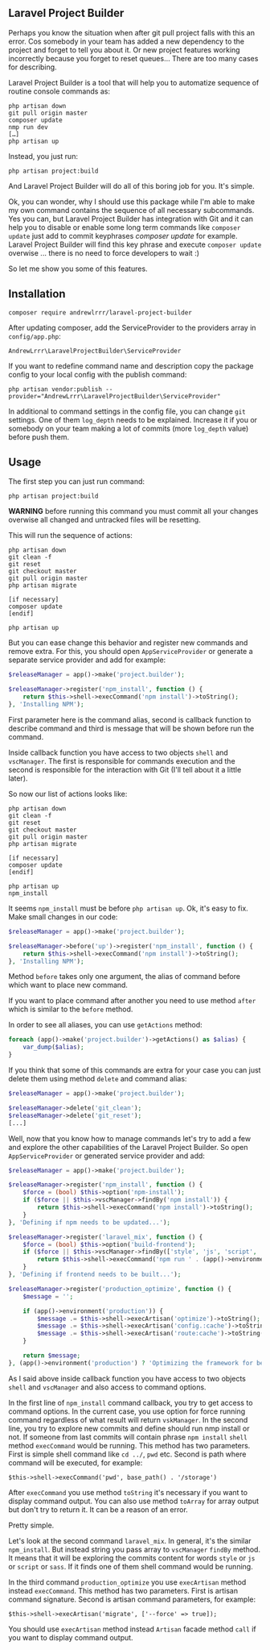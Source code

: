 ## Laravel Project Builder

Perhaps you know the situation when after git pull project falls with this an error. Cos somebody in your team has added a new dependency to the project and forget to tell you about it.
Or new project features working incorrectly because you forget to reset queues… There are too many cases for describing.

Laravel Project Builder is a tool that will help you to automatize sequence of routine console commands as:

```
php artisan down
git pull origin master
composer update
nmp run dev
[…]
php artisan up
```

Instead, you just run:

```
php artisan project:build
```

And Laravel Project Builder will do all of this boring job for you. It's simple.

Ok, you can wonder, why I should use this package while I'm able to make my own command contains the sequence of all necessary subcommands. Yes you can, but Laravel Project Builder has integration with Git and it can help you to disable or enable some long term commands like `composer update` just add to commit keyphrases _composer update_ for example. Laravel Project Builder will find this key phrase and execute `composer update` overwise ... there is no need to force developers to wait :)

So let me show you some of this features.

## Installation

```
composer require andrewlrrr/laravel-project-builder
```

After updating composer, add the ServiceProvider to the providers array in `config/app.php`:

```
AndrewLrrr\LaravelProjectBuilder\ServiceProvider
```

If you want to redefine command name and description copy the package config to your local config with the publish command:

```
php artisan vendor:publish --provider="AndrewLrrr\LaravelProjectBuilder\ServiceProvider"
```

In additional to command settings in the config file, you can change `git` settings. One of them `log_depth` needs to be explained. Increase it if you or somebody on your team making a lot of commits (more `log_depth` value) before push them. 

## Usage

The first step you can just run command:

```
php artisan project:build
```

**WARNING** before running this command you must commit all your changes overwise all changed and untracked files will be resetting.

This will run the sequence of actions:

```
php artisan down
git clean -f
git reset
git checkout master
git pull origin master
php artisan migrate

[if necessary]
composer update
[endif]

php artisan up
```

But you can ease change this behavior and register new commands and remove extra. For this, you should open `AppServiceProvider` or generate a separate service provider and add for example:

```php
$releaseManager = app()->make('project.builder');

$releaseManager->register('npm_install', function () {
    return $this->shell->execCommand('npm install')->toString();
}, 'Installing NPM');
```

First parameter here is the command alias, second is callback function to describe command and third is message that will be shown before run the command.

Inside callback function you have access to two objects `shell` and `vscManager`. The first is responsible for commands execution and the second is responsible for the interaction with Git (I'll tell about it a little later).

So now our list of actions looks like:

```
php artisan down
git clean -f
git reset
git checkout master
git pull origin master
php artisan migrate

[if necessary]
composer update
[endif]

php artisan up
npm_install
```

It seems `npm_install` must be before `php artisan up`. Ok, it's easy to fix. Make small changes in our code:

```php
$releaseManager = app()->make('project.builder');

$releaseManager->before('up')->register('npm_install', function () {
    return $this->shell->execCommand('npm install')->toString();
}, 'Installing NPM');
```

Method `before` takes only one argument, the alias of command before which want to place new command.

If you want to place command after another you need to use method `after` which is similar to the `before` method.

In order to see all aliases, you can use `getActions` method:

```php
foreach (app()->make('project.builder')->getActions() as $alias) {
    var_dump($alias);
}
```

If you think that some of this commands are extra for your case you can just delete them using method `delete` and command alias:

```php
$releaseManager = app()->make('project.builder');

$releaseManager->delete('git_clean');
$releaseManager->delete('git_reset');
[...]
```

Well, now that you know how to manage commands let's try to add a few and explore the other capabilities of the Laravel Project Builder. So open `AppServiceProvider` or generated service provider and add:

```php
$releaseManager = app()->make('project.builder');

$releaseManager->register('npm_install', function () {
    $force = (bool) $this->option('npm-install');
    if ($force || $this->vscManager->findBy('npm install')) {
        return $this->shell->execCommand('npm install')->toString();
    }
}, 'Defining if npm needs to be updated...');

$releaseManager->register('laravel_mix', function () {
    $force = (bool) $this->option('build-frontend');
    if ($force || $this->vscManager->findBy(['style', 'js', 'script', 'sass'])) {
        return $this->shell->execCommand('npm run ' . (app()->environment('production') ? 'production' : 'dev'))->toString();
    }
}, 'Defining if frontend needs to be built...');

$releaseManager->register('production_optimize', function () {
    $message = '';

    if (app()->environment('production')) {
        $message .= $this->shell->execArtisan('optimize')->toString();
        $message .= $this->shell->execArtisan('config.:cache')->toString();
        $message .= $this->shell->execArtisan('route:cache')->toString();
    }

    return $message;
}, (app()->environment('production') ? 'Optimizing the framework for better perfomance' : ''));
```

As I said above inside callback function you have access to two objects `shell` and `vscManager` and also access to command options.

In the first line of `npm_install` command callback, you try to get access to command options. In the current case, you use option for force running command regardless of what result will return `vskManager`. In the second line, you try to explore new commits and define should run nmp install or not. If someone from last commits will contain phrase `npm install` `shell` method `execCommand` would be running. This method has two parameters. First is simple shell command like `cd ../`, `pwd` etc. Second is path where command will be executed, for example:

```
$this->shell->execCommand('pwd', base_path() . '/storage')
```

After `execCommand` you use method `toString` it's necessary if you want to display command output. You can also use method `toArray` for array output but don't try to return it. It can be a reason of an error.

Pretty simple.

Let's look at the second command `laravel_mix`. In general, it's the similar `npm_install`. But instead string you pass array to `vscManager` `findBy` method. It means that it will be exploring the commits content for words `style` or `js` or `script` or `sass`. If it finds one of them shell command would be running.

In the third command `production_optimize` you use `execArtisan` method instead `execCommand`. This method has two parameters. First is artisan command signature. Second is artisan command parameters, for example:

```
$this->shell->execArtisan('migrate', ['--force' => true]);
```

You should use `execArtisan` method instead `Artisan` facade method `call` if you want to display command output.